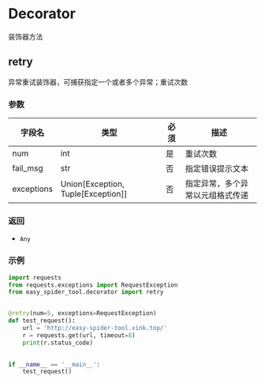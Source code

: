 # Decorator
装饰器方法

## retry
异常重试装饰器，可捕获指定一个或者多个异常；重试次数

### 参数

| 字段名     | 类型                               | 必须 | 描述                             |
| ---------- | ---------------------------------- | ---- | -------------------------------- |
| num        | int                                | 是   | 重试次数                         |
| fail_msg   | str                                | 否   | 指定错误提示文本                 |
| exceptions | Union[Exception, Tuple[Exception]] | 否   | 指定异常，多个异常以元组格式传递 |

### 返回
* `Any`

### 示例

```python
import requests
from requests.exceptions import RequestException
from easy_spider_tool.decorator import retry


@retry(num=5, exceptions=RequestException)
def test_request():
    url = 'http://easy-spider-tool.xink.top/'
    r = requests.get(url, timeout=8)
    print(r.status_code)

    
if __name__ == '__main__':
    test_request()
```